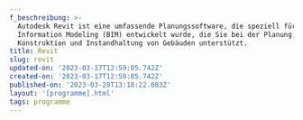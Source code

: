 ```yaml
---
f_beschreibung: >-
  Autodesk Revit ist eine umfassende Planungssoftware, die speziell für Building
  Information Modeling (BIM) entwickelt wurde, die Sie bei der Planung,
  Konstruktion und Instandhaltung von Gebäuden unterstützt.
title: Revit
slug: revit
updated-on: '2023-03-17T12:59:05.742Z'
created-on: '2023-03-17T12:59:05.742Z'
published-on: '2023-03-28T13:18:22.083Z'
layout: '[programme].html'
tags: programme
---
```



